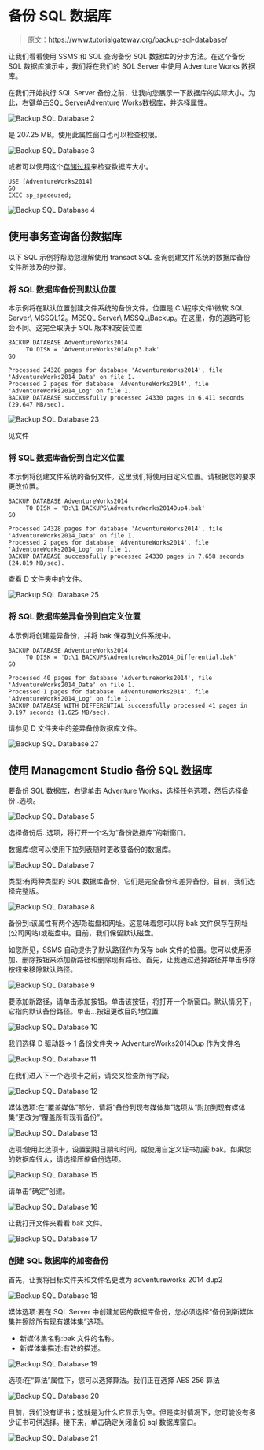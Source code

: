 # 备份 SQL 数据库

> 原文：<https://www.tutorialgateway.org/backup-sql-database/>

让我们看看使用 SSMS 和 SQL 查询备份 SQL 数据库的分步方法。在这个备份 SQL 数据库演示中，我们将在我们的 SQL Server 中使用 Adventure Works 数据库。

在我们开始执行 SQL Server 备份之前，让我向您展示一下数据库的实际大小。为此，右键单击[SQL Server](https://www.tutorialgateway.org/sql/)Adventure Works[数据库](https://www.tutorialgateway.org/how-to-create-database-in-sql-server/)，并选择属性。

![Backup SQL Database 2](img/1593ab8297cb58c70245108a1dea9d89.png)

是 207.25 MB。使用此属性窗口也可以检查权限。

![Backup SQL Database 3](img/0556b16bbf27afd8e2c1bbc555983237.png)

或者可以使用这个[存储过程](https://www.tutorialgateway.org/stored-procedures-in-sql/)来检查数据库大小。

```
USE [AdventureWorks2014]
GO
EXEC sp_spaceused;
```

![Backup SQL Database 4](img/6c471462d86be37cfa9ee99c4b8f83f1.png)

## 使用事务查询备份数据库

以下 SQL 示例将帮助您理解使用 transact SQL 查询创建文件系统的数据库备份文件所涉及的步骤。

### 将 SQL 数据库备份到默认位置

本示例将在默认位置创建文件系统的备份文件。位置是 C:\程序文件\微软 SQL Server\ MSSQL12。MSSQL Server\ MSSQL\Backup。在这里，你的道路可能会不同。这完全取决于 SQL 版本和安装位置

```
BACKUP DATABASE AdventureWorks2014
     TO DISK = 'AdventureWorks2014Dup3.bak'
GO
```

```
Processed 24328 pages for database 'AdventureWorks2014', file 'AdventureWorks2014_Data' on file 1.
Processed 2 pages for database 'AdventureWorks2014', file 'AdventureWorks2014_Log' on file 1.
BACKUP DATABASE successfully processed 24330 pages in 6.411 seconds (29.647 MB/sec).
```

![Backup SQL Database 23](img/1040b0659589c320640772aabed7b6fb.png)

见文件

### 将 SQL 数据库备份到自定义位置

本示例将创建文件系统的备份文件。这里我们将使用自定义位置。请根据您的要求更改位置。

```
BACKUP DATABASE AdventureWorks2014
     TO DISK = 'D:\1 BACKUPS\AdventureWorks2014Dup4.bak'
GO
```

```
Processed 24328 pages for database 'AdventureWorks2014', file 'AdventureWorks2014_Data' on file 1.
Processed 2 pages for database 'AdventureWorks2014', file 'AdventureWorks2014_Log' on file 1.
BACKUP DATABASE successfully processed 24330 pages in 7.658 seconds (24.819 MB/sec).
```

查看 D 文件夹中的文件。

![Backup SQL Database 25](img/c0d61562b8dcacdc8b6edac6e297f090.png)

### 将 SQL 数据库差异备份到自定义位置

本示例将创建差异备份，并将 bak 保存到文件系统中。

```
BACKUP DATABASE AdventureWorks2014
     TO DISK = 'D:\1 BACKUPS\AdventureWorks2014_Differential.bak'
GO
```

```
Processed 40 pages for database 'AdventureWorks2014', file 'AdventureWorks2014_Data' on file 1.
Processed 1 pages for database 'AdventureWorks2014', file 'AdventureWorks2014_Log' on file 1.
BACKUP DATABASE WITH DIFFERENTIAL successfully processed 41 pages in 0.197 seconds (1.625 MB/sec).
```

请参见 D 文件夹中的差异备份数据库文件。

![Backup SQL Database 27](img/a6b1ed1e09b28c94051162ecd2a700a9.png)

## 使用 Management Studio 备份 SQL 数据库

要备份 SQL 数据库，右键单击 Adventure Works，选择任务选项，然后选择备份..选项。

![Backup SQL Database 5](img/065f1bd4cf7a495c0d223199ea6cfd58.png)

选择备份后..选项，将打开一个名为“备份数据库”的新窗口。

数据库:您可以使用下拉列表随时更改要备份的数据库。

![Backup SQL Database 7](img/28039a5f691401725a1f2fa719382dff.png)

类型:有两种类型的 SQL 数据库备份，它们是完全备份和差异备份。目前，我们选择完整版。

![Backup SQL Database 8](img/fed83ff532203b4f92a29d69ba22ade7.png)

备份到:该属性有两个选项:磁盘和网址。这意味着您可以将 bak 文件保存在网址(公司网站)或磁盘中。目前，我们保留默认磁盘。

如您所见，SSMS 自动提供了默认路径作为保存 bak 文件的位置。您可以使用添加、删除按钮来添加新路径和删除现有路径。首先，让我通过选择路径并单击移除按钮来移除默认路径。

![Backup SQL Database 9](img/567bc2a3b3637d4ef5acf3556e4d3094.png)

要添加新路径，请单击添加按钮。单击该按钮，将打开一个新窗口。默认情况下，它指向默认备份路径。单击…按钮更改目的地位置

![Backup SQL Database 10](img/e47ae03ab22b43192e2425117a088ddd.png)

我们选择 D 驱动器-> 1 备份文件夹-> AdventureWorks2014Dup 作为文件名

![Backup SQL Database 11](img/60d350d9380e256fb08b25912ae08004.png)

在我们进入下一个选项卡之前，请交叉检查所有字段。

![Backup SQL Database 12](img/fce5151daffa34d32786457ee75d1a02.png)

媒体选项:在“覆盖媒体”部分，请将“备份到现有媒体集”选项从“附加到现有媒体集”更改为“覆盖所有现有备份”。

![Backup SQL Database 13](img/7d94baae523a4e0726b4a0d759a28a28.png)

选项:使用此选项卡，设置到期日期和时间，或使用自定义证书加密 bak。如果您的数据库很大，请选择压缩备份选项。

![Backup SQL Database 15](img/4bf8181f7e512644e1ee8eb9691b5ef5.png)

请单击“确定”创建。

![Backup SQL Database 16](img/6c666ef6b7be4d8fe8afbc58cbf5fad0.png)

让我打开文件夹看看 bak 文件。

![Backup SQL Database 17](img/663ef7419c96bda6e76e7101c5147657.png)

### 创建 SQL 数据库的加密备份

首先，让我将目标文件夹和文件名更改为 adventureworks 2014 dup2

![Backup SQL Database 18](img/2613e5b5ba0ddbdd08c9273dc4512ecf.png)

媒体选项:要在 SQL Server 中创建加密的数据库备份，您必须选择“备份到新媒体集并擦除所有现有媒体集”选项。

*   新媒体集名称:bak 文件的名称。
*   新媒体集描述:有效的描述。

![Backup SQL Database 19](img/e198a3979cd1b259dd01399c5d546c09.png)

选项:在“算法”属性下，您可以选择算法。我们正在选择 AES 256 算法

![Backup SQL Database 20](img/195eb029306129e82666797017bd7184.png)

目前，我们没有证书；这就是为什么它显示为空。但是实时情况下，您可能没有多少证书可供选择。接下来，单击确定关闭备份 sql 数据库窗口。

![Backup SQL Database 21](img/8c9cdad686d6a04cfcef736857c997bb.png)